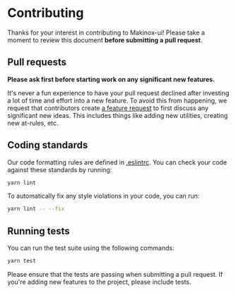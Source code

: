 # Contributing

Thanks for your interest in contributing to Makinox-ui! Please take a moment to review this document **before submitting a pull request**.

## Pull requests

**Please ask first before starting work on any significant new features.**

It's never a fun experience to have your pull request declined after investing a lot of time and effort into a new feature. To avoid this from happening, we request that contributors create [a feature request](https://github.com/makinox/makinox-ui/discussions/new?category=ideas) to first discuss any significant new ideas. This includes things like adding new utilities, creating new at-rules, etc.

## Coding standards

Our code formatting rules are defined in [.eslintrc](https://github.com/makinox/makinox-ui/blob/main/.eslintrc.json). You can check your code against these standards by running:

```sh
yarn lint
```

To automatically fix any style violations in your code, you can run:

```sh
yarn lint -- --fix
```

## Running tests

You can run the test suite using the following commands:

```sh
yarn test
```

Please ensure that the tests are passing when submitting a pull request. If you're adding new features to the project, please include tests.
